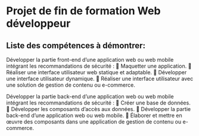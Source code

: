 # Projet de fin de formation Web développeur

## Liste des compétences à démontrer: 

Développer la partie front-end d’une application web ou web mobile
intégrant les recommandations de sécurité :
   Maquetter une application.
   Réaliser une interface utilisateur web statique et adaptable.
   Développer une interface utilisateur dynamique.
   Réaliser une interface utilisateur avec une solution de gestion de
  contenu ou e-commerce.
  
Développer la partie back-end d’une application web ou web mobile
intégrant les recommandations de sécurité :
   Créer une base de données.
   Développer les composants d’accès aux données.
   Développer la partie back-end d’une application web ou web
  mobile.
   Élaborer et mettre en œuvre des composants dans une
  application de gestion de contenu ou e-commerce.

